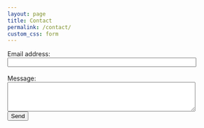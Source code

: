 ```yaml
---
layout: page
title: Contact
permalink: /contact/
custom_css: form
---
```


<link rel="stylesheet" type="text/css" href="/docs/assets/css/form.css">

<body>
<!-- modify this form HTML and place wherever you want your form -->
<form
  action="https://formspree.io/f/mnqkazoz"
  method="POST"
>
  <label>
    Email address: <br>
    <input type="email" size="50" name="email">
  </label> <br> <br>
  <label>
    Message: <br>
    <textarea name="message" rows="4" cols="50" ></textarea>
  </label> <br>
  <!-- your other form fields go here -->
  <button type="submit">Send</button>
</form>
</body>